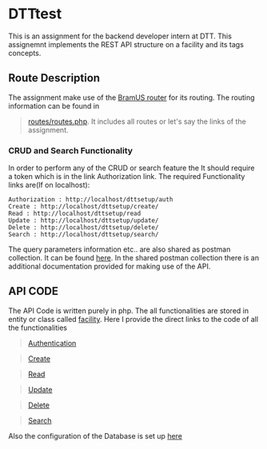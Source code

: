 # DTTtest
This is an assignment for the backend developer intern at DTT. This assignemnt implements the REST API structure on a facility and its tags concepts.

## Route Description
The assignment make use of the [BramUS router](https://github.com/bramus/router) for its routing. The routing information can be found in 
> [routes/routes.php](https://github.com/Nebin007/DTTtest/blob/main/dttsetup/routes/routes.php).
It includes all routes or let's say the links of the assignment.

### CRUD and Search Functionality

In order to perform any of the CRUD or search feature the It should require a token which is in the link Authorization link.
The required Functionality links are(If on localhost):
```
Authorization : http://localhost/dttsetup/auth
Create : http://localhost/dttsetup/create/
Read : http://localhost/dttsetup/read
Update : http://localhost/dttsetup/update/
Delete : http://localhost/dttsetup/delete/
Search : http://localhost/dttsetup/search/
```
The query parameters information etc.. are also shared as postman collection. It can be found [here](https://github.com/Nebin007/DTTtest/blob/main/DTTcollection.postman_collection.json).
In the shared postman collection there is an additional documentation provided for making use of the API.

## API CODE
The API Code is written purely in php. The all functionalities are stored in entity or class called [facility](https://github.com/Nebin007/DTTtest/blob/main/dttsetup/API/facility.php). 
Here I provide the direct links to the code of all the functionalities
>[Authentication](https://github.com/Nebin007/DTTtest/blob/main/dttsetup/API/facility.php#L9)

>[Create](https://github.com/Nebin007/DTTtest/blob/main/dttsetup/API/facility.php#L92)

>[Read](https://github.com/Nebin007/DTTtest/blob/main/dttsetup/API/facility.php#L57)

>[Update](https://github.com/Nebin007/DTTtest/blob/main/dttsetup/API/facility.php#L148)

>[Delete](https://github.com/Nebin007/DTTtest/blob/main/dttsetup/API/facility.php#L197)

>[Search](https://github.com/Nebin007/DTTtest/blob/main/dttsetup/API/facility.php#L208)

Also the configuration of the Database is set up [here](https://github.com/Nebin007/DTTtest/blob/main/dttsetup/config/config.php)

